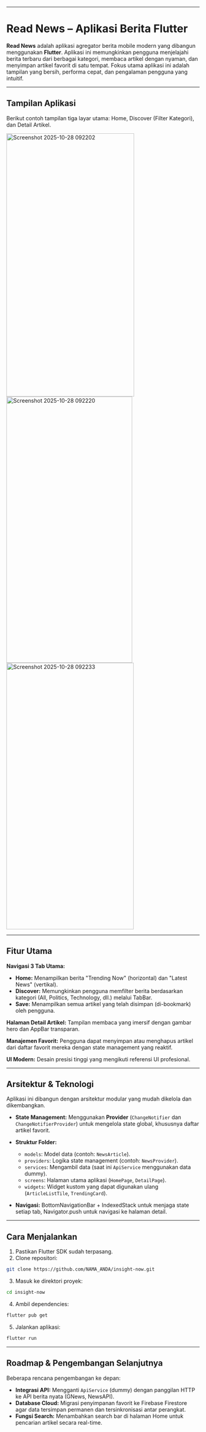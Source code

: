 

---

# Read News – Aplikasi Berita Flutter

**Read News** adalah aplikasi agregator berita mobile modern yang dibangun menggunakan **Flutter**. Aplikasi ini memungkinkan pengguna menjelajahi berita terbaru dari berbagai kategori, membaca artikel dengan nyaman, dan menyimpan artikel favorit di satu tempat. Fokus utama aplikasi ini adalah tampilan yang bersih, performa cepat, dan pengalaman pengguna yang intuitif.

---

## Tampilan Aplikasi

Berikut contoh tampilan tiga layar utama: Home, Discover (Filter Kategori), dan Detail Artikel.

<img width="333" height="686" alt="Screenshot 2025-10-28 092202" src="https://github.com/user-attachments/assets/39bc7e17-779d-4244-bb2d-d1f6059472fa" />
<img width="328" height="694" alt="Screenshot 2025-10-28 092220" src="https://github.com/user-attachments/assets/db169ba2-035a-474a-a681-7865c8eeb790" />

<img width="332" height="695" alt="Screenshot 2025-10-28 092233" src="https://github.com/user-attachments/assets/8a646545-bdde-4e81-9376-2cb21ecfb3e6" />



---

## Fitur Utama

**Navigasi 3 Tab Utama:**

* **Home:** Menampilkan berita "Trending Now" (horizontal) dan "Latest News" (vertikal).
* **Discover:** Memungkinkan pengguna memfilter berita berdasarkan kategori (All, Politics, Technology, dll.) melalui TabBar.
* **Save:** Menampilkan semua artikel yang telah disimpan (di-bookmark) oleh pengguna.

**Halaman Detail Artikel:** Tampilan membaca yang imersif dengan gambar hero dan AppBar transparan.

**Manajemen Favorit:** Pengguna dapat menyimpan atau menghapus artikel dari daftar favorit mereka dengan state management yang reaktif.

**UI Modern:** Desain presisi tinggi yang mengikuti referensi UI profesional.

---

## Arsitektur & Teknologi

Aplikasi ini dibangun dengan arsitektur modular yang mudah dikelola dan dikembangkan.

* **State Management:** Menggunakan **Provider** (`ChangeNotifier` dan `ChangeNotifierProvider`) untuk mengelola state global, khususnya daftar artikel favorit.
* **Struktur Folder:**

  * `models`: Model data (contoh: `NewsArticle`).
  * `providers`: Logika state management (contoh: `NewsProvider`).
  * `services`: Mengambil data (saat ini `ApiService` menggunakan data dummy).
  * `screens`: Halaman utama aplikasi (`HomePage`, `DetailPage`).
  * `widgets`: Widget kustom yang dapat digunakan ulang (`ArticleListTile`, `TrendingCard`).
* **Navigasi:** BottomNavigationBar + IndexedStack untuk menjaga state setiap tab, Navigator.push untuk navigasi ke halaman detail.

---

## Cara Menjalankan

1. Pastikan Flutter SDK sudah terpasang.
2. Clone repositori:

```bash
git clone https://github.com/NAMA_ANDA/insight-now.git
```

3. Masuk ke direktori proyek:

```bash
cd insight-now
```

4. Ambil dependencies:

```bash
flutter pub get
```

5. Jalankan aplikasi:

```bash
flutter run
```

---

## Roadmap & Pengembangan Selanjutnya

Beberapa rencana pengembangan ke depan:

* **Integrasi API:** Mengganti `ApiService` (dummy) dengan panggilan HTTP ke API berita nyata (GNews, NewsAPI).
* **Database Cloud:** Migrasi penyimpanan favorit ke Firebase Firestore agar data tersimpan permanen dan tersinkronisasi antar perangkat.
* **Fungsi Search:** Menambahkan search bar di halaman Home untuk pencarian artikel secara real-time.

